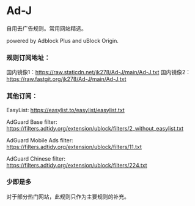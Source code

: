 # Ad-J

自用去广告规则。常用网站精选。

powered by Adblock Plus and uBlock Origin.

### 规则订阅地址：

国内镜像1：https://raw.staticdn.net/jk278/Ad-J/main/Ad-J.txt
国内镜像2：https://raw.fastgit.org/jk278/Ad-J/main/Ad-J.txt

### 其他订阅：

EasyList: https://easylist.to/easylist/easylist.txt

AdGuard Base filter: https://filters.adtidy.org/extension/ublock/filters/2_without_easylist.txt

AdGuard Mobile Ads filter: https://filters.adtidy.org/extension/ublock/filters/11.txt

AdGuard Chinese filter: https://filters.adtidy.org/extension/ublock/filters/224.txt

### 少即是多
对于部分热门网站，此规则只作为主要规则的补充。
